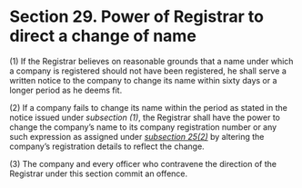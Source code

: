 # Section 29. Power of Registrar to direct a change of name

\(1\) If the Registrar believes on reasonable grounds that a name under which a company is registered should not have been registered, he shall serve a written notice to the company to change its name within sixty days or a longer period as he deems fit.

\(2\) If a company fails to change its name within the period as stated in the notice issued under _subsection \(1\)_, the Registrar shall have the power to change the company’s name to its company registration number or any such expression as assigned under [_subsection 25\(2\)_](section-25.-name-of-company.md) by altering the company’s registration details to reflect the change.

\(3\) The company and every officer who contravene the direction of the Registrar under this section commit an offence.

